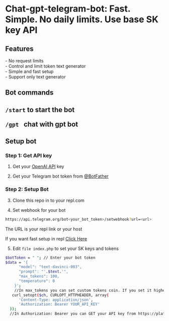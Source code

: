 # Chat-gpt-telegram-bot: Fast. Simple. No daily limits. Use base SK key API
<h2>Features</h2>  
- No request limits
<br>
- Control and limit token text generator
<br>	
- Simple and fast setup
<br>	
- Support only text generator
<br>
 <h2>Bot commands<h2>
 <code>/start</code> to start the bot
 
 <code>/gpt </code> chat with gpt bot
<h2>Setup bot</h2>
<h3>Step 1: Get API key</h3>

1. Get your [OpenAI API](https://openai.com/api/) key

2. Get your Telegram bot token from [@BotFather](https://t.me/BotFather)

<h3>Step 2: Setup Bot</h3>

3. Clone this repo in to your repl.com

4. Set webhook for your bot 
```bash
https://api.telegram.org/bot<your_bot_token>/setwebhook?url=<url>
```
The URL is your repl link or your host

If you want fast setup in repl [Click Here](https://replit.com/@vovabj/Chat-GPT-bot-temple)

5. Edit `file index.php` to set your SK keys and tokens
```bash
$botToken = " "; // Enter your bot token
$data = '{
      "model": "text-davinci-003",
      "prompt": "'.$text.'",
      "max_tokens": 100, 
      "temperature": 0
    }';
    //In max_tokens you can set custom tokens coin. If you set it higher, your bill will be higher and you get more text.
   curl_setopt($ch, CURLOPT_HTTPHEADER, array(
      'Content-Type: application/json',
      'Authorization: Bearer YOUR_API_KEY'
  ));
  //In Authorization: Bearer you can GET your API key from https://platform.openai.com/account/api-keys
		
```

